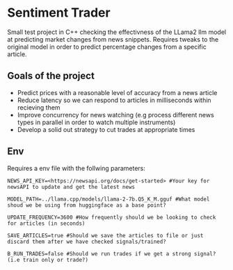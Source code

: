 # Sentiment Trader
Small test project in C++ checking the effectivness of the LLama2 llm model at predicting market changes from news snippets. Requires tweaks to the original model in order to predict percentage changes from a specific article. 

## Goals of the project
- Predict prices with a reasonable level of accuracy from a news article
- Reduce latency so we can respond to articles in milliseconds within recieving them
- Improve concurrency for news watching (e.g process different news types in parallel in order to watch multiple instruments)
- Develop a solid out strategy to cut trades at appropriate times

## Env
Requires a env file with the follwing parameters:

```
NEWS_API_KEY=<https://newsapi.org/docs/get-started> #Your key for newsAPI to update and get the latest news

MODEL_PATH=../llama.cpp/models/llama-2-7b.Q5_K_M.gguf #What model shoud we be using from huggingface as a base point?

UPDATE_FREQUENCY=3600 #How frequently should we be looking to check for articles (in seconds)

SAVE_ARTICLES=true #Should we save the articles to file or just discard them after we have checked signals/trained?

B_RUN_TRADES=false #Should we run trades if we get a strong signal? (i.e train only or trade?)
```
